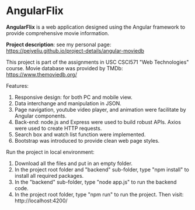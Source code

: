 # AngularFlix
**AngularFlix** is a web application designed using the Angular framework to provide comprehensive movie information.

**Project description**: see my personal page: https://peiyeliu.github.io/project-details/angular-moviedb

This project is part of the assignments in USC CSCI571 "Web Technologies" course. Movie database was provided by TMDb: https://www.themoviedb.org/


Features:
1. Responsive design: for both PC and mobile view.
2. Data interchange and manipulation in JSON.
3. Page navigation, youtube video player, and animation were facilitate by Angular components.
4. Back-end: node.js and Express were used to build robust APIs. Axios were used to create HTTP requests.
5. Search box and watch list function were implemented.
6. Bootstrap was introduced to provide clean web page styles.

Run the project in local environment:
1. Download all the files and put in an empty folder.
2. In the project root folder and "backend" sub-folder, type "npm install" to install all required packages.
3. In the "backend" sub-folder, type "node app.js" to run the backend code.
4. In the project root folder, type "npm run" to run the project. Then visit: http://localhost:4200/

